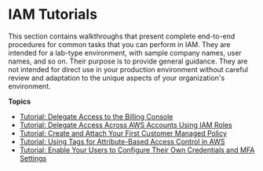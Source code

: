 # IAM Tutorials<a name="tutorials"></a>

This section contains walkthroughs that present complete end\-to\-end procedures for common tasks that you can perform in IAM\. They are intended for a lab\-type environment, with sample company names, user names, and so on\. Their purpose is to provide general guidance\. They are not intended for direct use in your production environment without careful review and adaptation to the unique aspects of your organization's environment\.

**Topics**
+ [Tutorial: Delegate Access to the Billing Console](tutorial_billing.md)
+ [Tutorial: Delegate Access Across AWS Accounts Using IAM Roles](tutorial_cross-account-with-roles.md)
+ [Tutorial: Create and Attach Your First Customer Managed Policy](tutorial_managed-policies.md)
+ [Tutorial: Using Tags for Attribute\-Based Access Control in AWS](tutorial_attribute-based-access-control.md)
+ [Tutorial: Enable Your Users to Configure Their Own Credentials and MFA Settings](tutorial_users-self-manage-mfa-and-creds.md)